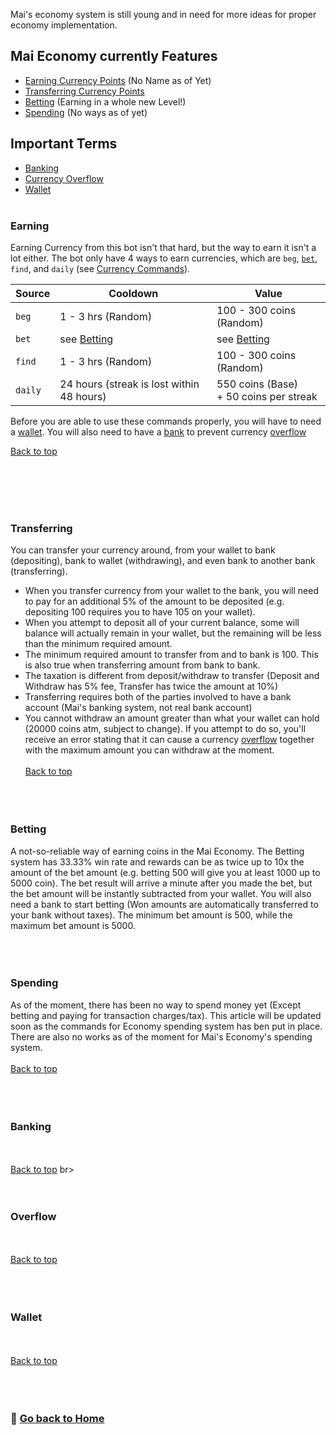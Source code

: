 Mai's economy system is still young and in need for more ideas for proper economy implementation. 

## Mai Economy currently Features

- [Earning Currency Points](#Earning) (No Name as of Yet)
- [Transferring Currency Points](#Transferring)
- [Betting](#Betting) (Earning in a whole new Level!)
- [Spending](#Spending) (No ways as of yet)

## Important Terms

- [Banking](#Banking)
- [Currency Overflow](#Overflow)
- [Wallet](#Wallet)
<br><br>

### Earning
Earning Currency from this bot isn't that hard, but the way to earn it isn't a lot either. The bot only have 4 ways to earn currencies, which are `beg`, [`bet`](#Betting), `find`, and `daily` (see [Currency Commands](https://github.com/maisans-maid/Mai/wiki/Commands#Economy)). 

|  Source  |  Cooldown  |    Value    |
|----------|------------|-------------|
`beg` | 1 - 3 hrs (Random) | 100 - 300 coins (Random) | 
`bet` | see [Betting](#Betting) | see [Betting](#Betting) | 
`find`| 1 - 3 hrs (Random) | 100 - 300 coins (Random) | 
`daily` | 24 hours (streak is lost within 48 hours) | 550 coins (Base) <br> + 50 coins per streak |

Before you are able to use these commands properly, you will have to need a [wallet](#Wallet). You will also need to have a [bank](#Banking) to prevent currency [overflow](#Overflow)

[Back to top](#mai-economy-currently-features)

<br><br><br><br>
### Transferring
You can transfer your currency around, from your wallet to bank (depositing), bank to wallet (withdrawing), and even bank to another bank (transferring).
- When you transfer currency from your wallet to the bank, you will need to pay for an additional 5% of the amount to be deposited (e.g. depositing 100 requires you to have 105 on your wallet).
- When you attempt to deposit all of your current balance, some will balance will actually remain in your wallet, but the remaining will be less than the minimum required amount.
- The minimum required amount to transfer from and to bank is 100. This is also true when transferring amount from bank to bank.
- The taxation is different from deposit/withdraw to transfer (Deposit and Withdraw has 5% fee, Transfer has twice the amount at 10%)
- Transferring requires both of the parties involved to have a bank account (Mai's banking system, not real bank account)
- You cannot withdraw an amount greater than what your wallet can hold (20000 coins atm, subject to change). If you attempt to do so, you'll receive an error stating that it can cause a currency [overflow](#Overflow) together with the maximum amount you can withdraw at the moment.
<br><br>
[Back to top](#mai-economy-currently-features)
<br><br><br><br>
### Betting
A not-so-reliable way of earning coins in the Mai Economy. The Betting system has 33.33% win rate and rewards can be as twice up to 10x the amount of the bet amount (e.g. betting 500 will give you at least 1000 up to 5000 coin). The bet result will arrive a minute after you made the bet, but the bet amount will be instantly subtracted from your wallet. You will also need a bank to start betting (Won amounts are automatically transferred to your bank without taxes). The minimum bet amount is 500, while the maximum bet amount is 5000.
<br><br><br><br>
### Spending
As of the moment, there has been no way to spend money yet (Except betting and paying for transaction charges/tax). This article will be updated soon as the commands for Economy spending system has ben put in place. There are also no works as of the moment for Mai's Economy's spending system.
<br><br>
[Back to top](#mai-economy-currently-features)
<br><br><br><br>
### Banking

<br><br>
[Back to top](#mai-economy-currently-features)
br><br><br><br>
### Overflow

<br><br>
[Back to top](#mai-economy-currently-features)
<br><br><br><br>
### Wallet

<br><br>
[Back to top](#mai-economy-currently-features)
<br><br><br><br>
### 🔗 [Go back to Home](https://github.com/maisans-maid/Mai/wiki)